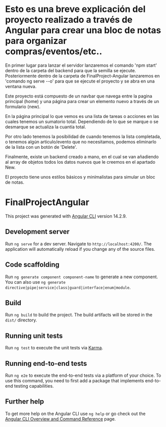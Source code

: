 # Esto es una breve explicación del proyecto realizado a través de Angular para crear una bloc de notas para organizar compras/eventos/etc..

En primer lugar para lanzar el servidor lanzaremos el comando 'npm start' dentro de la carpeta del backend para que la semilla se ejecute.
Posteriormente dentro de la carpeta de FinalProject-Angular lanzaremos en 'comando ng serve --o' para que se ejecute el proyecto y se abra en una ventana nueva.

Este proyecto está compuesto de un navbar que navega entre la pagina principal (home) y una página para crear un elemento nuevo a través de un formulario (new).

En la página principal lo que vemos es una lista de tareas o acciones en las cuales tenemos un sumatorio total. Dependiendo de lo que se marque o se desmarque se actualiza la cuantía total.

Por otro lado tenemos la posibilidad de cuando tenemos la lista completada, o tenemos algún articulo/evento que no necesitamos, podemos eliminarlo de la lista con un botón de 'Delete'.

Finalmente, existe un backend creado a mano, en el cual se van añadiendo al array de objetos todos los datos nuevos que le creemos en el apartado New.

El proyecto tiene unos estilos básicos y minímalistas para simular un bloc de notas.




# FinalProjectAngular

This project was generated with [Angular CLI](https://github.com/angular/angular-cli) version 14.2.9.

## Development server

Run `ng serve` for a dev server. Navigate to `http://localhost:4200/`. The application will automatically reload if you change any of the source files.

## Code scaffolding

Run `ng generate component component-name` to generate a new component. You can also use `ng generate directive|pipe|service|class|guard|interface|enum|module`.

## Build

Run `ng build` to build the project. The build artifacts will be stored in the `dist/` directory.

## Running unit tests

Run `ng test` to execute the unit tests via [Karma](https://karma-runner.github.io).

## Running end-to-end tests

Run `ng e2e` to execute the end-to-end tests via a platform of your choice. To use this command, you need to first add a package that implements end-to-end testing capabilities.

## Further help

To get more help on the Angular CLI use `ng help` or go check out the [Angular CLI Overview and Command Reference](https://angular.io/cli) page.
